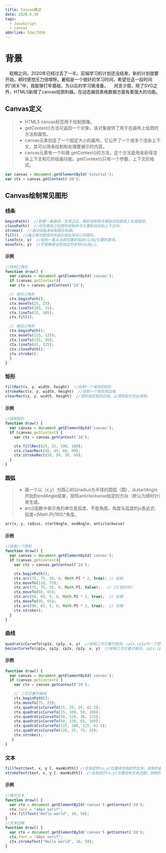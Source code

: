 ```yaml
---
title: Canvas概述
date: 2020.6.30
tags:
  - JavaScript
  - canvas
abbrlink: 53ec7d50
---
```

# 背景
&emsp;眨眼之间，2020年已经过去了一半。前端学习的计划还没结束，新的计划就要开始，顿时感觉压力倍增呀。暑假是一个很好的学习时间，希望在这一段时间的“闭关”中，我能够打牢基础，为以后的学习做准备。
&emsp;闲言少叙，除了SVG之外，HTML5新增了canvas绘图利器，在动态展现表格数据方面有着强大的功能。
<!--more-->
## Canvas定义

>* HTML5 canvas标签用于绘制图像。
>* getContext()方法可返回一个对象，该对象提供了用于在画布上绘图的方法和属性。
>* canvas元素创造了一个固定大小的画布，它公开了一个或多个渲染上下文，其可以用来绘制和处理要展示的内容。
>* canvas元素有一个叫做 getContext()的方法，这个方法是用来获得渲染上下文和它的绘画功能。getContext()只有一个参数，上下文的格式。
~~~js
var canvas = document.getElementById('tutorial');
var ctx = canvas.getContext('2d');
~~~

## Canvas绘制常见图形

### 线条
~~~js
beginPath()  //新建一条路径，生成之后，图形绘制命令被指向到路径上生成路径。
closePath()  //闭合路径之后图形绘制命令又重新指向到上下文中。
stroke()  //通过线条来绘制图形轮廓。
fill()  //通过填充路径的内容区域生成实心的图形。
lineTo(x, y)  //绘制一条从当前位置到指定x以及y位置的直线。
moveTo(x, y)  //将笔触移动到指定的坐标x以及y上。
~~~

#### 示例
~~~js
//绘制三角形
function draw() {
  var canvas = document.getElementById('canvas');
  if (canvas.getContext){
  var ctx = canvas.getContext('2d');

  // 填充三角形
  ctx.beginPath();
  ctx.moveTo(25, 25);
  ctx.lineTo(105, 25);
  ctx.lineTo(25, 105);
  ctx.fill();

  // 描边三角形
  ctx.beginPath();
  ctx.moveTo(125, 125);
  ctx.lineTo(125, 45);
  ctx.lineTo(45, 125);
  ctx.closePath();
  ctx.stroke();
  }
}
~~~

###  矩形
~~~js
fillRect(x, y, width, height)  //绘制一个填充的矩形
strokeRect(x, y, width, height)  //绘制一个矩形的边框
clearRect(x, y, width, height)  //清除指定矩形区域，让清除部分完全透明。
~~~

#### 示例
~~~js
//绘制矩形
function draw() {
  var canvas = document.getElementById('canvas');
  if (canvas.getContext) {
    var ctx = canvas.getContext('2d');

    ctx.fillRect(25, 25, 100, 100);
    ctx.clearRect(45, 45, 60, 60);
    ctx.strokeRect(50, 50, 50, 50);
  }
}
~~~

### 圆弧
>* 画一个以（x,y）为圆心的以radius为半径的圆弧（圆），从startAngle开始到endAngle结束，按照anticlockwise给定的方向（默认为顺时针）来生成。
>* arc()函数中表示角的单位是弧度，不是角度。角度与弧度的js表达式:
弧度=(Math.PI/180)*角度。
~~~js
arc(x, y, radius, startAngle, endAngle, anticlockwise)
~~~
#### 示例
~~~js
//绘画一个笑脸
function draw() {
  var canvas = document.getElementById('canvas');
  if (canvas.getContext){
    var ctx = canvas.getContext('2d');

    ctx.beginPath();
    ctx.arc(75, 75, 50, 0, Math.PI * 2, true); // 绘制
    ctx.moveTo(110, 75);
    ctx.arc(75, 75, 35, 0, Math.PI, false);   // 口(顺时针)
    ctx.moveTo(65, 65);
    ctx.arc(60, 65, 5, 0, Math.PI * 2, true);  // 左眼
    ctx.moveTo(95, 65);
    ctx.arc(90, 65, 5, 0, Math.PI * 2, true);  // 右眼
    ctx.stroke();
  }
}
~~~

### 曲线
~~~js
quadraticCurveTo(cp1x, cp1y, x, y)  //绘制二次贝塞尔曲线，cp1x,cp1y为一个控制点，x,y为结束点。
bezierCurveTo(cp1x, cp1y, cp2x, cp2y, x, y)  //绘制三次贝塞尔曲线，cp1x,cp1y为控制点一，cp2x,cp2y为控制点二，x,y为结束点。
~~~
#### 示例
~~~js
function draw() {
  var canvas = document.getElementById('canvas');
  if (canvas.getContext) {
    var ctx = canvas.getContext('2d');

    // 二次贝塞尔曲线
    ctx.beginPath();
    ctx.moveTo(75, 25);
    ctx.quadraticCurveTo(25, 25, 25, 62.5);
    ctx.quadraticCurveTo(25, 100, 50, 100);
    ctx.quadraticCurveTo(50, 120, 30, 125);
    ctx.quadraticCurveTo(60, 120, 65, 100);
    ctx.quadraticCurveTo(125, 100, 125, 62.5);
    ctx.quadraticCurveTo(125, 25, 75, 25);
    ctx.stroke();
   }
}
~~~

### 文本
~~~js
fillText(text, x, y [, maxWidth]) //在指定的(x,y)位置填充指定的文本，绘制的最大宽度是可选的.
strokeText(text, x, y [, maxWidth])  //在指定的(x,y)位置绘制文本边框，绘制的最大宽度是可选的.
~~~
#### 示例
~~~js
//填充文本
function draw() {
  var ctx = document.getElementById('canvas').getContext('2d');
  ctx.font = "48px serif";
  ctx.fillText("Hello world", 10, 50);
}
//文本边框
function draw() {
  var ctx = document.getElementById('canvas').getContext('2d');
  ctx.font = "48px serif";
  ctx.strokeText("Hello world", 10, 50);
}
~~~